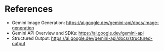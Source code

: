 # References

- Gemini Image Generation: https://ai.google.dev/gemini-api/docs/image-generation
- Gemini API Overview and SDKs: https://ai.google.dev/gemini-api
- Structured Output: https://ai.google.dev/gemini-api/docs/structured-output
